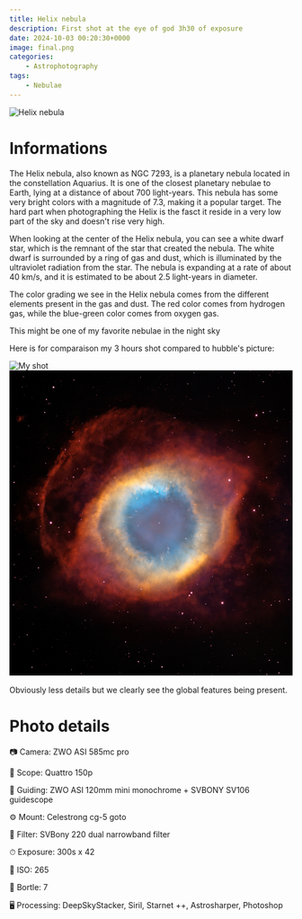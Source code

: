 ```yaml
---
title: Helix nebula
description: First shot at the eye of god 3h30 of exposure
date: 2024-10-03 00:20:30+0000
image: final.png
categories:
    - Astrophotography
tags:
    - Nebulae
---
```


![Helix nebula](final.png)

# Informations

The Helix nebula, also known as NGC 7293, is a planetary nebula located in the constellation Aquarius. It is one of the closest planetary nebulae to Earth, lying at a distance of about 700 light-years. This nebula has some very bright colors with a magnitude of 7.3, making it a popular target. The hard part when photographing the Helix is the fasct it reside in a very low part of the sky and doesn't rise very high.

When looking at the center of the Helix nebula, you can see a white dwarf star, which is the remnant of the star that created the nebula. The white dwarf is surrounded by a ring of gas and dust, which is illuminated by the ultraviolet radiation from the star. The nebula is expanding at a rate of about 40 km/s, and it is estimated to be about 2.5 light-years in diameter.

The color grading we see in the Helix nebula comes from the different elements present in the gas and dust. The red color comes from hydrogen gas, while the blue-green color comes from oxygen gas.

This might be one of my favorite nebulae in the night sky

Here is for comparaison my 3 hours shot compared to hubble's picture:

![My shot](final-cropped.png) ![Hubble](hubble.jpg)

Obviously less details but we clearly see the global features being present.    

# Photo details

📷 Camera: ZWO ASI 585mc pro

🔭 Scope: Quattro 150p

🎯 Guiding: ZWO ASI 120mm mini monochrome + SVBONY SV106 guidescope

⚙️ Mount: Celestrong cg-5 goto

🎨 Filter: SVBony 220 dual narrowband filter

⏱ Exposure: 300s x 42

🌌 ISO: 265

🌇 Bortle: 7

🖥 Processing: DeepSkyStacker, Siril, Starnet ++, Astrosharper, Photoshop

